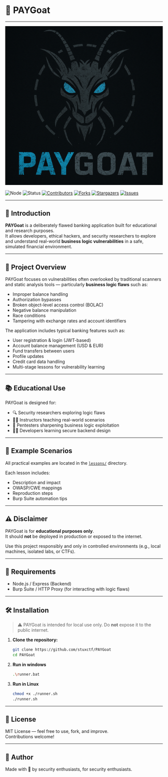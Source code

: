 # 🐐 PAYGoat
---
<p align="center">
  <img src="/images/logo.png" alt="Logo" />
</p>

![Node](https://img.shields.io/badge/node.js-339933?style=for-the-badge&logo=Node.js&logoColor=white)
![Status](https://img.shields.io/badge/status-active_development-39FF14.svg?style=for-the-badge)
[![Contributors](https://img.shields.io/github/contributors/stuxctf/PAYGoat.svg?style=for-the-badge)](https://github.com/stuxctf/PAYGoat/graphs/contributors)
[![Forks](https://img.shields.io/github/forks/stuxctf/PAYGoat.svg?style=for-the-badge)](https://github.com/stuxctf/PAYGoat/network/members)
[![Stargazers](https://img.shields.io/github/stars/stuxctf/PAYGoat.svg?style=for-the-badge)](https://github.com/stuxctf/PAYGoat/stargazers)
[![Issues](https://img.shields.io/github/issues/stuxctf/PAYGoat.svg?style=for-the-badge)](https://github.com/stuxctf/PAYGoat/issues)

---
## 📜 Introduction

**PAYGoat** is a deliberately flawed banking application built for educational and research purposes.  
It allows developers, ethical hackers, and security researchers to explore and understand real-world **business logic vulnerabilities** in a safe, simulated financial environment.

---

## 🚀 Project Overview

PAYGoat focuses on vulnerabilities often overlooked by traditional scanners and static analysis tools — particularly **business logic flaws** such as:

- Improper balance handling
- Authorization bypasses
- Broken object-level access control (BOLAC)
- Negative balance manipulation
- Race conditions
- Tampering with exchange rates and account identifiers

The application includes typical banking features such as:

- User registration & login (JWT-based)
- Account balance management (USD & EUR)
- Fund transfers between users
- Profile updates
- Credit card data handling
- Multi-stage lessons for vulnerability learning

---

## 📚 Educational Use

PAYGoat is designed for:

- 🔍 Security researchers exploring logic flaws
- 🧑‍🏫 Instructors teaching real-world scenarios
- 🧪 Pentesters sharpening business logic exploitation
- 🧑‍💻 Developers learning secure backend design

---

## 📁 Example Scenarios

All practical examples are located in the [`lessons/`](./lessons/) directory.  


Each lesson includes:
- Description and impact
- OWASP/CWE mappings
- Reproduction steps
- Burp Suite automation tips

---

## ⚠️ Disclaimer

PAYGoat is for **educational purposes only**.  
It should **not** be deployed in production or exposed to the internet.

Use this project responsibly and only in controlled environments (e.g., local machines, isolated labs, or CTFs).

---

## 🔧 Requirements

- Node.js / Express (Backend)
- Burp Suite / HTTP Proxy (for interacting with logic flaws)

---

## 🛠️ Installation

> ⚠️ PAYGoat is intended for local use only. Do **not** expose it to the public internet.

1. **Clone the repository:**
   ```bash
   git clone https://github.com/stuxctf/PAYGoat
   cd PAYGoat
   ```

2. **Run in windows**
   ```bash
   .\runner.bat
   ```

3. **Run in Linux**

   ```bash
   chmod +x ./runner.sh
   ./runner.sh
   ```
   
---

## 📜 License

MIT License — feel free to use, fork, and improve.  
Contributions welcome!

---

## 🙌 Author

Made with 💙 by security enthusiasts, for security enthusiasts.
